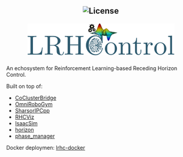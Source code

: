 <h2 align="center" style="text-decoration: none;"> <img src="https://img.shields.io/badge/License-GPLv2-purple.svg" alt="License">

![icon.svg](docs/images/logo.svg)

</h2>
An echosystem for Reinforcement Learning-based Receding Horizon Control.

Built on top of:
- [CoClusterBridge](https://github.com/AndrePatri/CoClusterBridge)
- [OmniRoboGym](https://github.com/AndrePatri/OmniRoboGym)
- [SharsorIPCpp](https://github.com/AndrePatri/SharsorIPCpp)
- [RHCViz](https://github.com/AndrePatri/RHCViz)
- [IsaacSim](https://developer.nvidia.com/isaac-sim)
- [horizon](https://github.com/ADVRHumanoids/horizon/tree/andrepatri_devel)
- [phase_manager](https://github.com/AndrePatri/phase_manager)

Docker deploymen: [lrhc-docker](https://github.com/AndrePatri/lrhc-docker)
